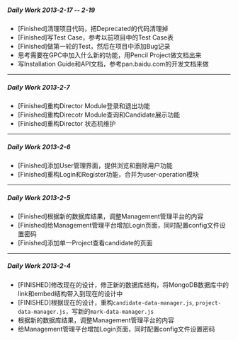 ##### Daily Work 2013-2-17 -- 2-19

+ [Finished]清理项目代码，把Deprecated的代码清理掉
+ [Finished]写Test Case，参考以前项目中的Test Case表
+ [Finished]做第一轮的Test，然后在项目中添加Bug记录
+ 思考需要在GPC中加入什么新的功能，用Pencil Project做文档出来
+ 写Installation Guide和API文档，参考pan.baidu.com的开发文档来做

***************************

##### Daily Work 2013-2-7

+ [Finished]重构Director Module登录和退出功能
+ [Finished]重构Direcotr Module查询和Candidate展示功能
+ [Finished]重构Director 状态机维护

***************************

##### Daily Work 2013-2-6

+ [Finished]添加User管理界面，提供浏览和删除用户功能
+ [Finished]重构Login和Register功能，合并为user-operation模块

***************************

##### Daily Work 2013-2-5

+ [Finished]根据新的数据库结果，调整Management管理平台的内容
+ [Finished]给Management管理平台增加Login页面，同时配置config文件设置密码
+ [Finished]添加单一Project查看candidate的页面

***************************

##### Daily Work 2013-2-4

+ [FINISHED]修改现在的设计，修正新的数据库结构，将MongoDB数据库中的link和embed结构带入到现在的设计中
+ [FINISHED]根据现在的设计，重构`candidate-data-manager.js`, `project-data-manager.js`，写新的`mark-data-manager.js`
+ 根据新的数据库结果，调整Management管理平台的内容
+ 给Management管理平台增加Login页面，同时配置config文件设置密码
